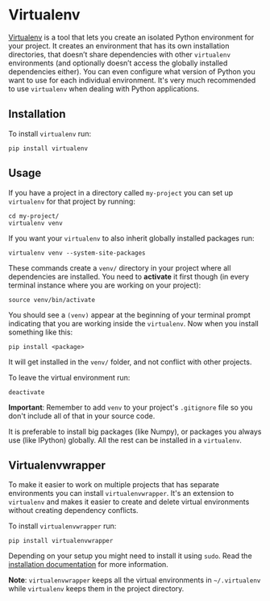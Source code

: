 # Virtualenv

[Virtualenv](http://www.virtualenv.org/) is a tool that lets you create an
isolated Python environment for your project. It creates an environment that
has its own installation directories, that doesn’t share dependencies with
other `virtualenv` environments (and optionally doesn’t access the globally
installed dependencies either). You can even configure what version of Python
you want to use for each individual environment. It's very much recommended to
use `virtualenv` when dealing with Python applications.

## Installation

To install `virtualenv` run:

    pip install virtualenv

## Usage

If you have a project in a directory called `my-project` you can set up
`virtualenv` for that project by running:

    cd my-project/
    virtualenv venv

If you want your `virtualenv` to also inherit globally installed packages run:

    virtualenv venv --system-site-packages

These commands create a `venv/` directory in your project where all
dependencies are installed. You need to **activate** it first though (in every
terminal instance where you are working on your project):

    source venv/bin/activate

You should see a `(venv)` appear at the beginning of your terminal prompt
indicating that you are working inside the `virtualenv`. Now when you install
something like this:

    pip install <package>

It will get installed in the `venv/` folder, and not conflict with other
projects.

To leave the virtual environment run:

    deactivate

**Important**: Remember to add `venv` to your project's `.gitignore` file so
you don't include all of that in your source code.

It is preferable to install big packages (like Numpy), or packages you always
use (like IPython) globally. All the rest can be installed in a `virtualenv`.

## Virtualenvwrapper

To make it easier to work on multiple projects that has separate environments
you can install `virtualenvwrapper`. It's an extension to `virtualenv` and
makes it easier to create and delete virtual environments without creating
dependency conflicts.

To install `virtualenvwrapper` run:

    pip install virtualenvwrapper

Depending on your setup you might need to install it using `sudo`. Read the
[installation
documentation](https://virtualenvwrapper.readthedocs.io/en/latest/install.html)
for more information.

**Note**: `virtualenvwrapper` keeps all the virtual environments in
`~/.virtualenv` while `virtualenv` keeps them in the project directory.
